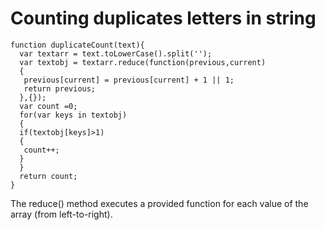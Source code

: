 # Counting duplicates letters in string

```
function duplicateCount(text){
  var textarr = text.toLowerCase().split('');
  var textobj = textarr.reduce(function(previous,current)
  {
   previous[current] = previous[current] + 1 || 1;
   return previous;
  },{});
  var count =0;
  for(var keys in textobj)
  {
  if(textobj[keys]>1)
  {
   count++;
  }
  }
  return count;
}
```

The reduce() method executes a provided function for each value of the array (from left-to-right).
